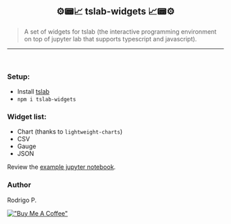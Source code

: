 <center>
<h2>⚙️📟📈 tslab-widgets 📈📟⚙️</h1>
</center>

<blockquote>
  A set of widgets for tslab (the interactive programming environment on top of jupyter lab that supports typescript and javascript).
</blockquote>
<hr />
<br>

### Setup:

- Install [tslab](https://github.com/yunabe/tslab)
- `npm i tslab-widgets`

### Widget list:

- Chart (thanks to `lightweight-charts`)
- CSV
- Gauge
- JSON

Review the [example jupyter notebook](https://github.com/rodrigopivi/tslab-widgets/blob/main/exampmle.ipynb).

### Author

Rodrigo P.

[!["Buy Me A Coffee"](https://www.buymeacoffee.com/assets/img/custom_images/orange_img.png)](https://www.buymeacoffee.com/rodrigopivi)
